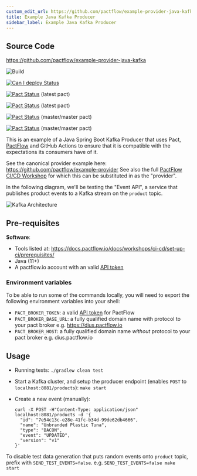 ```yaml
---
custom_edit_url: https://github.com/pactflow/example-provider-java-kafka/edit/master/README.md
title: Example Java Kafka Producer
sidebar_label: Example Java Kafka Producer
---
```


<!-- This file has been synced from the pactflow/example-provider-java-kafka repository. Please do not edit it directly. The URL of the source file can be found in the custom_edit_url value above -->

## Source Code

https://github.com/pactflow/example-provider-java-kafka


![Build](https://github.com/pactflow/example-provider-java-kafka/workflows/Build/badge.svg)

[![Can I deploy Status](https://testdemo.pactflow.io/pacticipants/pactflow-example-provider-java-kafka/branches/master/latest-version/can-i-deploy/to-environment/production/badge.svg)](https://testdemo.pactflow.io/overview/provider/pactflow-example-provider-java-kafka/consumer/pactflow-example-consumer-js-kafka)

[![Pact Status](https://testdemo.pactflow.io/pacts/provider/pactflow-example-provider-java-kafka/consumer/pactflow-example-consumer-java-kafka/latest/badge.svg)](https://testdemo.pactflow.io/pacts/provider/pactflow-example-provider-java-kafka/consumer/pactflow-example-consumer-java-kafka/latest) (latest pact)

[![Pact Status](https://testdemo.pactflow.io/pacts/provider/pactflow-example-provider-java-kafka/consumer/pactflow-example-consumer-js-kafka/latest/badge)](https://testdemo.pactflow.io/pacts/provider/pactflow-example-provider-java-kafka/consumer/pactflow-example-consumer-js-kafka/latest) (latest pact)

[![Pact Status](https://testdemo.pactflow.io/pacts/provider/pactflow-example-provider-java-kafka/consumer/pactflow-example-consumer-java-kafka/latest/master/badge.svg)](https://testdemo.pactflow.io/pacts/provider/pactflow-example-provider-java-kafka/consumer/pactflow-example-consumer-java-kafka/latest/master) (master/master pact)

[![Pact Status](https://testdemo.pactflow.io/pacts/provider/pactflow-example-provider-java-kafka/consumer/pactflow-example-consumer-js-kafka/latest/master/badge.svg)](https://testdemo.pactflow.io/pacts/provider/pactflow-example-provider-java-kafka/consumer/pactflow-example-consumer-js-kafka/latest/master) (master/master pact)

This is an example of a Java Spring Boot Kafka Producer that uses Pact, [PactFlow](https://pactflow.io) and GitHub Actions to ensure that it is compatible with the expectations its consumers have of it.

See the canonical provider example here: https://github.com/pactflow/example-provider
See also the full [PactFlow CI/CD Workshop](https://github.com/pactflow/ci-cd-workshop) for which this can be substituted in as the "provider".

In the following diagram, we'll be testing the "Event API", a service that publishes product events to a Kafka stream on the `product` topic.

![Kafka Architecture](https://raw.githubusercontent.com/pactflow/example-provider-java-kafka/master/docs/kafka.png)

## Pre-requisites

**Software**:

* Tools listed at: https://docs.pactflow.io/docs/workshops/ci-cd/set-up-ci/prerequisites/
* Java (11+)
* A pactflow.io account with an valid [API token](https://docs.pactflow.io/docs/getting-started/#configuring-your-api-token)

### Environment variables
 
To be able to run some of the commands locally, you will need to export the following environment variables into your shell:

* `PACT_BROKER_TOKEN`: a valid [API token](https://docs.pactflow.io/docs/getting-started/#configuring-your-api-token) for PactFlow
* `PACT_BROKER_BASE_URL`: a fully qualified domain name with protocol to your pact broker e.g. https://dius.pactflow.io
* `PACT_BROKER_HOST`: a fully qualified domain name _without_ protocol to your pact broker e.g. dius.pactflow.io

## Usage

* Running tests: `./gradlew clean test`
* Start a Kafka cluster, and setup the producer endpoint (enables `POST` to `localhost:8081/products`): `make start`
* Create a new event (manually):

    ```
    curl -X POST -H"Content-Type: application/json" localhost:8081/products -d '{
      "id": "7e54c13c-e28e-41fc-b34d-99de62db4666",
      "name": "Unbranded Plastic Tuna",
      "type": "BACON",
      "event": "UPDATED",
      "version": "v1"
    }'
    ```

To disable test data generation that puts random events onto `product` topic, prefix with `SEND_TEST_EVENTS=false`. e.g. `SEND_TEST_EVENTS=false make start`

